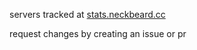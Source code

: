 servers tracked at [stats.neckbeard.cc](https://stats.neckbeard.cc/)

request changes by creating an issue or pr
